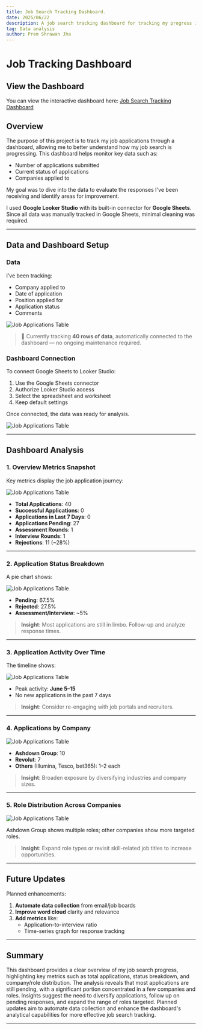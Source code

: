 ```yaml
---
title: Job Search Tracking Dashboard.
date: 2025/06/22
description: A job search tracking dashboard for tracking my progress in finding a job.
tag: Data analysis
author: Prem Shrawan Jha
---
```


# Job Tracking Dashboard

## View the Dashboard

You can view the interactive dashboard here: [Job Search Tracking Dashboard](https://lookerstudio.google.com/reporting/2d286904-b2af-490a-8937-fa8aa26168ef)

## Overview

The purpose of this project is to track my job applications through a dashboard, allowing me to better understand how my job search is progressing. This dashboard helps monitor key data such as:

- Number of applications submitted
- Current status of applications
- Companies applied to

My goal was to dive into the data to evaluate the responses I've been receiving and identify areas for improvement.

I used **Google Looker Studio** with its built-in connector for **Google Sheets**. Since all data was manually tracked in Google Sheets, minimal cleaning was required.

---

## Data and Dashboard Setup

### Data

I’ve been tracking:

- Company applied to
- Date of application
- Position applied for
- Application status
- Comments

![Job Applications Table](../../public/images/Job%20tracking%20dashboard/Data.png)

> 🔢 Currently tracking **40 rows of data**, automatically connected to the dashboard — no ongoing maintenance required.

### Dashboard Connection

To connect Google Sheets to Looker Studio:

1. Use the Google Sheets connector
2. Authorize Looker Studio access
3. Select the spreadsheet and worksheet
4. Keep default settings

Once connected, the data was ready for analysis.

![Job Applications Table](../../public/images/Job%20tracking%20dashboard/Data%20locker.png)

---

## Dashboard Analysis

### 1. Overview Metrics Snapshot

Key metrics display the job application journey:

![Job Applications Table](../../public/images/Job%20tracking%20dashboard/1st%20Graph.png)

- **Total Applications**: 40
- **Successful Applications**: 0
- **Applications in Last 7 Days**: 0
- **Applications Pending**: 27
- **Assessment Rounds**: 1
- **Interview Rounds**: 1
- **Rejections**: 11 (~28%)

---

### 2. Application Status Breakdown

A pie chart shows:

![Job Applications Table](../../public/images/Job%20tracking%20dashboard/2%20Graph.png)

- **Pending**: 67.5%
- **Rejected**: 27.5%
- **Assessment/Interview**: ~5%

> **Insight**: Most applications are still in limbo. Follow-up and analyze response times.

---

### 3. Application Activity Over Time

The timeline shows:

![Job Applications Table](../../public/images/Job%20tracking%20dashboard/3%20Graph.png)

- Peak activity: **June 5–15**
- No new applications in the past 7 days

> **Insight**: Consider re-engaging with job portals and recruiters.

---

### 4. Applications by Company

![Job Applications Table](../../public/images/Job%20tracking%20dashboard/4%20Graph.png)

- **Ashdown Group**: 10
- **Revolut**: 7
- **Others** (Illumina, Tesco, bet365): 1–2 each

> **Insight**: Broaden exposure by diversifying industries and company sizes.

---

### 5. Role Distribution Across Companies

![Job Applications Table](../../public/images/Job%20tracking%20dashboard/6%20Graph.png)

Ashdown Group shows multiple roles; other companies show more targeted roles.

> **Insight**: Expand role types or revisit skill-related job titles to increase opportunities.

---

## Future Updates

Planned enhancements:

1. **Automate data collection** from email/job boards
2. **Improve word cloud** clarity and relevance
3. **Add metrics** like:
   - Application-to-interview ratio
   - Time-series graph for response tracking

---

## Summary

This dashboard provides a clear overview of my job search progress, highlighting key metrics such as total applications, status breakdown, and company/role distribution. The analysis reveals that most applications are still pending, with a significant portion concentrated in a few companies and roles. Insights suggest the need to diversify applications, follow up on pending responses, and expand the range of roles targeted. Planned updates aim to automate data collection and enhance the dashboard's analytical capabilities for more effective job search tracking.

---
